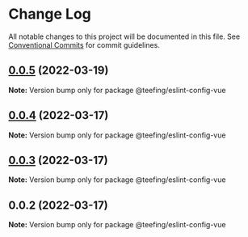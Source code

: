 # Change Log

All notable changes to this project will be documented in this file.
See [Conventional Commits](https://conventionalcommits.org) for commit guidelines.

## [0.0.5](https://github.com/teefing/eslint-config/compare/v0.0.4...v0.0.5) (2022-03-19)

**Note:** Version bump only for package @teefing/eslint-config-vue





## [0.0.4](https://github.com/teefing/eslint-config/compare/v0.0.3...v0.0.4) (2022-03-17)

**Note:** Version bump only for package @teefing/eslint-config-vue





## [0.0.3](https://github.com/teefing/eslint-config/compare/v0.0.2...v0.0.3) (2022-03-17)

**Note:** Version bump only for package @teefing/eslint-config-vue





## 0.0.2 (2022-03-17)

**Note:** Version bump only for package @teefing/eslint-config-vue
